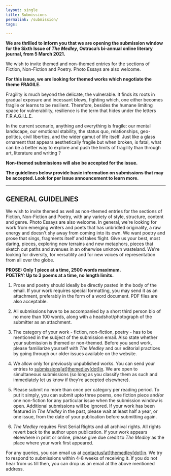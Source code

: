 ```yaml
---
layout: single
title: Submissions
permalink: /submission/
tags:

---
```


**We are thrilled to inform you that we are opening the submission window for the Sixth Issue of _The Medley_, Ostraca’s bi-annual online literary journal, from 5 March 2021.**

We wish to invite themed and non-themed entries for the sections of Fiction, Non-Fiction and Poetry. Photo Essays are also welcome.

**For this issue, we are looking for themed works which negotiate the theme FRAGILE.**

Fragility is much beyond the delicate, the vulnerable. It finds its roots in gradual exposure and incessant blows, fighting which, one either becomes fragile or learns to be resilient. Therefore, besides the humane limiting space for vulnerability, resilience is the term that hides under the letters F.R.A.G.I.L.E.

In the current scenario, anything and everything is fragile: our mental landscape, our emotional stability, the status quo, relationships, geo-politics, civil liberties, and the wider gamut of life itself. Just like a glass ornament that appears aesthetically fragile but when broken, is fatal, what can be a better way to explore and push the limits of fragility than through art, literature and writing ?

**Non-themed submissions will also be accepted for the issue.**

**The guidelines below provide basic information on submissions that may be accepted. Look for per issue announcement to learn more.**

<hr>

## GENERAL GUIDELINES

We wish to invite themed as well as non-themed entries for the sections of Fiction, Non-Fiction and Poetry, with any variety of style, structure, content and genre. Photo Essays are also welcome. In general, we're looking for work from emerging writers and poets that has unbridled originality, a raw energy and doesn't shy away from coming into its own. We want poetry and prose that sings, fragments itself and takes flight. Give us your best, most daring, pieces, exploring new terrains and new metaphors, pieces that sketch out paths and avenues in an otherwise unknown wasteland. We're looking for diversity, for versatility and for new voices of representation from all over the globe.

**PROSE: Only 1 piece at a time, 2500 words maximum.**<br>
**POETRY: Up to 3 poems at a time, no length limits.**

1. Prose and poetry should ideally be directly pasted in the body of the email. If your work requires special formatting, you may send it as an attachment, preferably in the form of a word document. PDF files are also acceptable.

2. All submissions have to be accompanied by a short third person bio of no more than 100 words, along with a headshot/photograph of the submitter as an attachment.

3. The category of your work - fiction, non-fiction, poetry - has to be mentioned in the subject of the submission email. Also state whether your submission is themed or non-themed. Before you send work, please familiarize yourself with _The Medley_ and our editorial practices by going through our older issues available on the website.

4. We allow only for previously unpublished works. You can send your entries to [submissions[at]themedley[dot]in](mailto:submissions@themedley.in). We are open to simultaneous submissions (so long as you classify them as such and immediately let us know if they’re accepted elsewhere).

5. Please submit no more than once per category per reading period. To put it simply, you can submit upto three poems, one fiction piece and/or one non-fiction for any particular issue when the submission window is open. Additional submissions will be ignored. If your work has been featured in _The Medley_ in the past, please wait at least half a year, or one issue, from the date of your publication before submitting again.

6. _The Medley_ requires First Serial Rights and all archival rights. All rights revert back to the author upon publication. If your work appears elsewhere in print or online, please give due credit to _The Medley_ as the place where your work first appeared.



For any queries, you can email us at [contactus[at]themedley[dot]in](mailto:contactus@themedley.in). We try to respond to submissions within 4-8 weeks of receiving it. If you do not hear from us till then, you can drop us an email at the above mentioned address.
